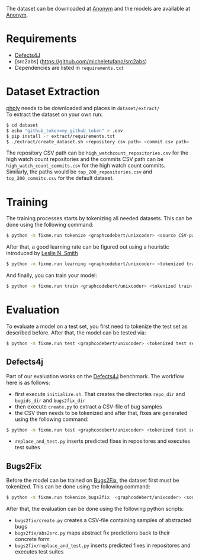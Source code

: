 The dataset can be downloaded at [Anonym]() and the models are available at [Anonym]().

# Requirements

- [Defects4J](https://github.com/rjust/defects4j)
- [src2abs] (https://github.com/micheletufano/src2abs)
- Dependencies are listed in `requirements.txt`

# Dataset Extraction
[phply](https://github.com/viraptor/phply) needs to be downloaded and places in `dataset/extract/`\
To extract the dataset on your own run:

```bash
$ cd dataset
$ echo "github_token=my_github_token" > .env
$ pip install -r extract/requirements.txt
$ ./extract/create_dataset.sh <repository csv path> <commit csv path>
```

The repository CSV path can be `high_watchcount_repositories.csv` for the high watch count repositories and the commits CSV path can be `high_watch_count_commits.csv` for the high watch count commits. \
Similarly, the paths would be `top_200_repositories.csv` and `top_200_commits.csv` for the default dataset.

# Training

The training processes starts by tokenizing all needed datasets. This can be done using the following command:
```bash
$ python -m fixme.run tokenize <graphcodebert/unixcoder> <source CSV-path> <CSV-path to save tokenized dataset>
```

After that, a good learning rate can be figured out using a heuristic introduced by [Leslie N. Smith](https://ieeexplore.ieee.org/abstract/document/7926641)
```bash
$ python -m fixme.run learning <graphcodebert/unixcoder> <tokenized train path>
```

And finally, you can train your model:
```bash
$ python -m fixme.run train <graphcodebert/unixcoder> <tokenized train path> <tokenized valid path> <ouput directory> <learning rate>
```

# Evaluation

To evaluate a model on a test set, you first need to tokenize the test set as described before.
After that, the model can be tested via:
```bash
$ python -m fixme.run test <graphcodebert/unixcoder> <tokenized test set> <output directory> <path to loaded model>
```

## Defects4j

Part of our evaluation works on the [Defects4J](https://github.com/rjust/defects4j) benchmark. The workflow here is as follows:
- first execute `initialize.sh`. That creates the directories `repo_dir` and `bugids_dir` and `bugs2fix_dir`
- then execute `create.py` to extract a CSV-file of bug samples
- the CSV then needs to be tokenized and after that, fixes are generated using the following command:
```bash
$ python -m fixme.run test <graphcodebert/unixcoder> <tokenized test set> <output directory> <path to loaded model>
```
- `replace_and_test.py` inserts predicted fixes in repositores and executes test suites

## Bugs2Fix

Before the model can be trained on [Bugs2Fix](https://sites.google.com/view/learning-fixes), the dataset first must be tokenized. This can be done using the following command:
```bash
$ python -m fixme.run tokenize_bugs2fix  <graphcodebert/unixcoder> <source path>,<target path> <CSV-path to save tokenized dataset>
```
After that, the evaluation can be done using the following python scripts:
- `bugs2fix/create.py` creates a CSV-file containing samples of abstracted bugs
- `bugs2fix/abs2src.py` maps abstract fix predictions back to their concrete form
- `bugs2fix/replace_and_test.py` inserts predicted fixes in repositores and executes test suites

